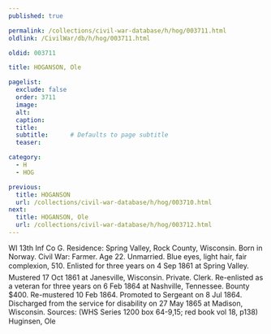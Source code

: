 ```yaml
---
published: true

permalink: /collections/civil-war-database/h/hog/003711.html
oldlink: /CivilWar/db/h/hog/003711.html

oldid: 003711

title: HOGANSON, Ole

pagelist:
  exclude: false
  order: 3711
  image: 
  alt:
  caption:
  title:
  subtitle:      # Defaults to page subtitle
  teaser:

category: 
  - H 
  - HOG

previous:
  title: HOGANSON
  url: /collections/civil-war-database/h/hog/003710.html  
next:
  title: HOGANSON, Ole
  url: /collections/civil-war-database/h/hog/003712.html   
---
```

WI 13th Inf Co G. Residence: Spring Valley, Rock County, Wisconsin. Born in Norway. Civil War: Farmer. Age 22. Unmarried. Blue eyes, light hair, fair complexion, 5&#146;10&#148;. Enlisted for three years on 4 Sep 1861 at Spring Valley. Mustered 17 Oct 1861 at Janesville, Wisconsin. Private. Clerk. Re-enlisted as a veteran for three years on 6 Feb 1864 at Nashville, Tennessee. Bounty $400. Re-mustered 10 Feb 1864. Promoted to Sergeant on 8 Jul 1864. Discharged from the service for disability on 27 May 1865 at Madison, Wisconsin. Sources: (WHS Series 1200 box 64-9,15; red book vol 18, p138) &#147;Huginsen, Ole&#148;